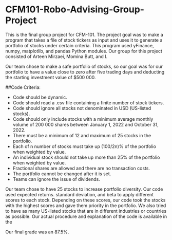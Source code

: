 # CFM101-Robo-Advising-Group-Project

This is the final group project for CFM-101. The project goal was to make a program that takes a file of stock tickers as input and uses it to generate a portfolio of stocks under certain criteria. This program used yFinance, numpy, matplotlib, and pandas Python modules. Our group for this project consisted of Arteen Mirzaei, Momina Butt, and I. 

Our team chose to make a safe portfolio of stocks, so our goal was for our portfolio to have a value close to zero after five trading days and deducting the starting investment value of $500 000.

##Code Criteria:

- Code should be dynamic.
- Code should read a .csv file containing a finite number of stock tickers.
- Code should ignore all stocks not denominated in USD (US-listed stocks).
- Code should only include stocks with a minimum average monthly volume of 200 000 shares between January 1, 2022 and October 31, 2022.
- There must be a minimum of 12 and maximum of 25 stocks in the portfolio.
- Each of n number of stocks must take up (100/2n)% of the portfolio when weighted by value.
- An individual stock should not take up more than 25% of the portfolio when weighted by value.
- Fractional shares are allowed and there are no transaction costs.
- The portfolio cannot be changed after it is set.
- Teams can ignore the issue of dividends.

Our team chose to have 25 stocks to increase portfolio diversity. Our code used expected returns. standard deviation, and beta to apply different scores to each stock. Depending on these scores, our code took the stocks with the highest scores and gave them priority in the portfolio. We also tried to have as many US-listed stocks that are in different industries or countries as possible. Our actual procedure and explanation of the code is available in the 

Our final grade was an 87.5%.

